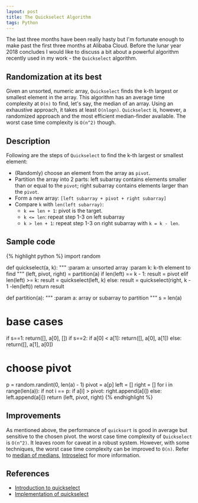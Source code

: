 ```yaml
---
layout: post
title: The Quickselect Algorithm
tags: Python
---
```


The last three months have been really hasty but I'm fortunate enough to make past the first three months at Alibaba Cloud. Before the lunar year 2018 concludes I would like to discuss a bit about a powerful algorithm recently used in my work - the `Quickselect` algorithm.


## Randomization at its best

Given an unsorted, numeric array, `Quickselect` finds the k-th largest or smallest element in the array. This algorithm has an average time complexity at `O(n)` to find, let's say, the median of an array. Using an exhaustive approach, it takes at least `O(nlogn)`. `Quickselect` is, however, a randomized approach and the most efficient median-finder available. The worst case time complexity is `O(n^2)` though.

## Description

Following are the steps of `Quickselect` to find the k-th largest or smallest element:

- (Randomly) choose an element from the array as `pivot`.
- Partition the array into 2 parts: left subarray contains elements smaller than or equal to the `pivot`; right subarray contains elements larger than the `pivot`.
- Form a new array: `[left subarray + pivot + right subarray]`
- Compare `k` with `len(left subarray)`:
	- `k == len + 1`: pivot is the target.
	- `k <= len`: repeat step 1-3 on left subarray
	- `k > len + 1`: repeat step 1-3 on right subarray with `k = k - len`.

## Sample code

{% highlight python %}
import random

def quickselect(a, k):
  """
  :param a: unsorted array
  :param k: k-th element to find
  """
  (left, pivot, right) = partition(a)
  if len(left) == k - 1:
    result = pivot
  elif len(left) >= k:
    result = quickselect(left, k)
  else:
    result = quickselect(right, k - 1 -len(left))
  return result

def partition(a):
  """
  :param a: array or subarray to partition
  """
  s = len(a)
  # base cases
  if s==1:
    return([], a[0], [])
  if s==2:
    if a[0] < a[1]:
      return([], a[0], a[1])
    else:
      return([], a[1], a[0])
  # choose pivot
  p = random.randint(0, len(a) - 1)
  pivot = a[p]
  left = []
  right = []
  for i in range(len(a)):
    if not i == p:
      if a[i] > pivot:
        right.append(a[i])
      else:
       left.append(a[i])
  return (left, pivot, right)
{% endhighlight %}

## Improvements

As mentioned above, the performance of `quicksort` is good in average but sensitive to the chosen pivot. the worst case time complexity of `Quickselect` is `O(n^2)`. It leaves room for caveat in a robust system. However, with some techniques, the worst case time complexity can be improved to `O(n)`. Refer to [median of medians](https://en.wikipedia.org/wiki/Median_of_medians), [Introselect](https://en.wikipedia.org/wiki/Introselect) for more information.


## References

- [Introduction to quickselect](https://www.jianshu.com/p/52f90fe2b141)
- [Implementation of quickselect](https://github.com/azabet/Python/blob/master/QuickSelect.py)


